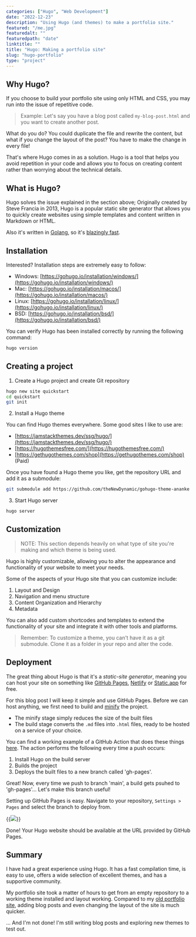 ```yaml
---
categories: ["Hugo", "Web Development"]
date: "2022-12-23"
description: "Using Hugo (and themes) to make a portfolio site."
featured: "/me.jpg"
featuredalt: ""
featuredpath: "date"
linktitle: ""
title: "Hugo: Making a portfolio site"
slug: "hugo-portfolio"
type: "project"
---
```


## Why Hugo?

If you choose to build your portfolio site using only HTML and CSS, you may run into the issue of repetitive code.

> Example: Let's say you have a blog post called ``my-blog-post.html`` and you want to create another post.

What do you do? You could duplicate the file and rewrite the content, but what if you change the layout of the post? You have to make the change in every file!

That's where Hugo comes in as a solution. Hugo is a tool that helps you avoid repetition in your code and allows you to focus on creating content rather than worrying about the technical details.

## What is Hugo?

Hugo solves the issue explained in the section above; Originally created by Steve Francia in 2013, Hugo is a popular static site generator that allows you to quickly create websites using simple templates and content written in Markdown or HTML.

Also it's written in [Golang](https://go.dev/), so it's [blazingly fast](https://forestry.io/blog/hugo-vs-jekyll-benchmark/).

## Installation

Interested? Installation steps are extremely easy to follow:
- Windows: [https://gohugo.io/installation/windows/](https://gohugo.io/installation/windows/)
- Mac: [https://gohugo.io/installation/macos/](https://gohugo.io/installation/macos/)
- Linux: [https://gohugo.io/installation/linux/](https://gohugo.io/installation/linux/)
- BSD: [https://gohugo.io/installation/bsd/](https://gohugo.io/installation/bsd/)

You can verify Hugo has been installed correctly by running the following command:
```bash
hugo version
```

## Creating a project

1. Create a Hugo project and create Git repository
```bash
hugo new site quickstart
cd quickstart
git init
```

2. Install a Hugo theme

You can find Hugo themes everywhere. Some good sites I like to use are:
- [https://jamstackthemes.dev/ssg/hugo/](https://jamstackthemes.dev/ssg/hugo/)
- [https://hugothemesfree.com/](https://hugothemesfree.com/)
- [https://gethugothemes.com/shop](https://gethugothemes.com/shop) (Paid)

Once you have found a Hugo theme you like, get the repository URL and add it as a submodule:

```bash
git submodule add https://github.com/theNewDynamic/gohugo-theme-ananke themes/ananke
```

3. Start Hugo server
```bash
hugo server
```

## Customization

> NOTE: This section depends heavily on what type of site you're making and which theme is being used. 

Hugo is highly customizable, allowing you to alter the appearance and functionality of your website to meet your needs. 

Some of the aspects of your Hugo site that you can customize include:
1. Layout and Design
2. Navigation and menu structure
3. Content Organization and Hierarchy
4. Metadata

You can also add custom shortcodes and templates to extend the functionality of your site and integrate it with other tools and platforms.

> Remember: To customize a theme, you can't have it as a git submodule. Clone it as a folder in your repo and alter the code.

## Deployment

The great thing about Hugo is that it's a *static-site generator*, meaning you can host your site on something like [GitHub Pages](https://pages.github.com/), [Netlify](https://netlify.app/) or [Static.app](https://static.app/) for free.

For this blog post I will keep it simple and use GitHub Pages. Before we can host anything, we first need to build and [minify](https://gohugo.io/hugo-pipes/minification/) the project.

- The minify stage simply reduces the size of the built files
- The build stage converts the ``.md`` files into ``.html`` files, ready to be hosted on a service of your choice.

You can find a working example of a GitHub Action that does these things [here](https://github.com/pippinmole/ruffles.github.io/blob/main/.github/workflows/publish.yml). The action performs the following every time a push occurs:
1. Install Hugo on the build server
2. Builds the project
3. Deploys the built files to a new branch called 'gh-pages'.

Great! Now, every time we push to branch 'main', a build gets psuhed to 'gh-pages'... Let's make this branch useful!

Setting up GitHub Pages is easy. Navigate to your repository, ``Settings > Pages`` and select the branch to deploy from.

{{<image src="/img/blog/using-hugo/ghpages.png">}}

Done! Your Hugo website should be available at the URL provided by GitHub Pages.

## Summary

I have had a great experience using Hugo. It has a fast compilation time, is easy to use, offers a wide selection of excellent themes, and has a supportive community.

My portfolio site took a matter of hours to get from an empty repository to a working theme installed and layout working. Compared to my [old portfolio site](https://old.ruffles.pw/), adding blog posts and even changing the layout of the site is much quicker.

... And I'm not done! I'm still writing blog posts and exploring new themes to test out. 